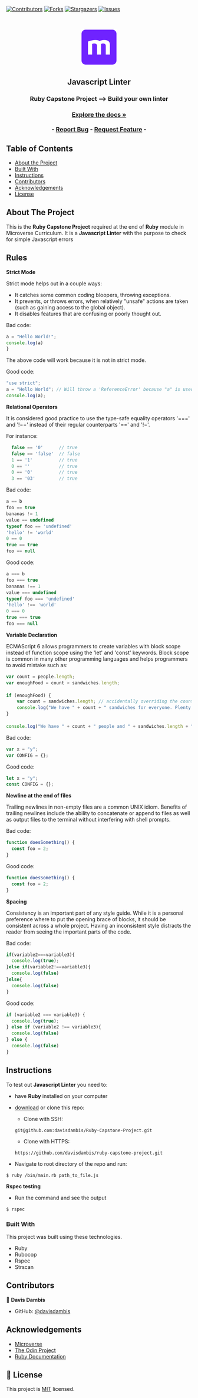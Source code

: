 [![Contributors][contributors-shield]][contributors-url]
[![Forks][forks-shield]][forks-url]
[![Stargazers][stars-shield]][stars-url]
[![Issues][issues-shield]][issues-url]


<br />
<p align="center">
  <a href="https://github.com/davisdambis/Ruby-Capstone-Project/feature">
    <img src="logo/microverse.png" alt="Logo" width="100" height="100">
  </a>

  <h2 align="center">Javascript Linter</h2>

  <h3 align="center">Ruby Capstone Project --> Build your own linter<h3>
  <p align="center">
    <a href="https://github.com/davisdambis/Ruby-Capstone-Project/feature"><strong>Explore the docs »</strong></a>
    <br />
    <br />
    -
    <a href="https://github.com/davisdambis/Ruby-Capstone-Project/issues">Report Bug</a>
    -
    <a href="https://github.com/davisdambis/Ruby-Capstone-Project/issues">Request Feature</a>
    -
  </p>
</p>


## Table of Contents

* [About the Project](#about-the-project)
* [Built With](#built-with)
* [Instructions](#instructions)
* [Contributors](#contributors)
* [Acknowledgements](#acknowledgements)
* [License](#license)


## About The Project

This is the **Ruby Capstone Project** required at the end of **Ruby** module in Microverse Curriculum.
It is a **Javascript Linter** with the purpose to check for simple Javascript errors


## Rules

**Strict Mode**

Strict mode helps out in a couple ways:

* It catches some common coding bloopers, throwing exceptions.
* It prevents, or throws errors, when relatively "unsafe" actions are taken (such as gaining access to the global object).
* It disables features that are confusing or poorly thought out.

Bad code:
```js
a = "Hello World!";
console.log(a)
}
```

The above code will work because it is not in strict mode.

Good code:
```js
"use strict";
a = "Hello World"; // Will throw a 'ReferenceError' because "a" is used without declaration
console.log(a);
```

**Relational Operators**

It is considered good practice to use the type-safe equality operators '===' and '!==' instead of their regular counterparts '==' and '!='.

For instance:

```js
  false == '0'      // true
  false == 'false'  // false
  1 == '1'          // true
  0 == ''           // true
  0 == '0'          // true
  3 == '03'         // true
```

Bad code:
```js
a == b
foo == true
bananas != 1
value == undefined
typeof foo == 'undefined'
'hello' != 'world'
0 == 0
true == true
foo == null
```

Good code:
```js
a === b
foo === true
bananas !== 1
value === undefined
typeof foo === 'undefined'
'hello' !== 'world'
0 === 0
true === true
foo === null
```

**Variable Declaration**

ECMAScript 6 allows programmers to create variables with block scope instead of function scope using the 'let' and 'const' keywords. Block scope is common in many other programming languages and helps programmers to avoid mistake such as:

```js
var count = people.length;
var enoughFood = count > sandwiches.length;

if (enoughFood) {
    var count = sandwiches.length; // accidentally overriding the count variable
    console.log("We have " + count + " sandwiches for everyone. Plenty for all!");
}

console.log("We have " + count + " people and " + sandwiches.length + " sandwiches!"); // our count variable is no longer accurate
```

Bad code:
```js
var x = "y";
var CONFIG = {};
```

Good code:
```js
let x = "y";
const CONFIG = {};
```

**Newline at the end of files**

Trailing newlines in non-empty files are a common UNIX idiom. Benefits of trailing newlines include the ability to concatenate or append to files as well as output files to the terminal without interfering with shell prompts.

Bad code:
```js
function doesSomething() {
  const foo = 2;
}
```

Good code:
```js
function doesSomething() {
  const foo = 2;
}

```

**Spacing**

Consistency is an important part of any style guide. While it is a personal preference where to put the opening brace of blocks, it should be consistent across a whole project. Having an inconsistent style distracts the reader from seeing the important parts of the code.

Bad code:
```js
if(variable2===variable3){
  console.log(true);
}else if(variable2!==variable3){
  console.log(false)
}else{
  console.log(false)
}
```

Good code:
```js
if (variable2 === variable3) {
  console.log(true);
} else if (variable2 !== variable3){
  console.log(false)
} else {
  console.log(false)
}
```


## Instructions

To test out **Javascript Linter** you need to:

* have **Ruby** installed on your computer
* [download](https://github.com/davisdambis/Ruby-Capstone-Project/archive/feature.zip) or clone this repo:
  - Clone with SSH:

  ```
  git@github.com:davisdambis/Ruby-Capstone-Project.git

  ```
  - Clone with HTTPS:

  ```
  https://github.com/davisdambis/ruby-capstone-project.git
  ```

* Navigate to root directory of the repo and run:

```
$ ruby /bin/main.rb path_to_file.js
```


**Rspec testing**

* Run the command and see the output
```
$ rspec
```

### Built With
This project was built using these technologies.
* Ruby
* Rubocop
* Rspec
* Strscan


## Contributors

👤 **Davis Dambis**

- GitHub: [@davisdambis](https://github.com/davisdambis)


## Acknowledgements

* [Microverse](https://www.microverse.org/)
* [The Odin Project](https://www.theodinproject.com/)
* [Ruby Documentation](https://www.ruby-lang.org/en/documentation/)

<!-- MARKDOWN LINKS & IMAGES -->
<!-- https://www.markdownguide.org/basic-syntax/#reference-style-links -->
[contributors-shield]: https://img.shields.io/github/contributors/davisdambis/ruby-capstone-project.svg?style=flat-square
[contributors-url]: https://github.com/davisdambis/ruby-capstone-project/graphs/contributors
[forks-shield]: https://img.shields.io/github/forks/davisdambis/ruby-capstone-project.svg?style=flat-square
[forks-url]: https://github.com/davisdambis/ruby-capstone-project/network/members
[stars-shield]: https://img.shields.io/github/stars/davisdambis/ruby-capstone-projectr.svg?style=flat-square
[stars-url]: https://github.com/davisdambis/ruby-capstone-project/stargazers
[issues-shield]: https://img.shields.io/github/issues/davisdambis/ruby-capstone-project.svg?style=flat-square
[issues-url]: https://github.com/davisdambis/ruby-capstone-project/issues

## 📝 License

This project is [MIT](https://opensource.org/licenses/MIT) licensed.